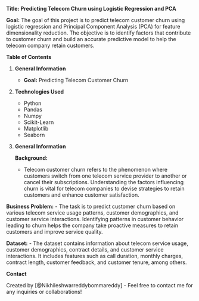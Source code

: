 **Title: Predicting Telecom Churn using Logistic Regression and PCA**

**Goal:**
The goal of this project is to predict telecom customer churn using logistic regression and Principal Component Analysis (PCA) for feature dimensionality reduction. The objective is to identify factors that contribute to customer churn and build an accurate predictive model to help the telecom company retain customers.

**Table of Contents**

1. **General Information**
    - **Goal:** Predicting Telecom Customer Churn

2. **Technologies Used**
    - Python
    - Pandas
    - Numpy
    - Scikit-Learn
    - Matplotlib
    - Seaborn

3. **General Information**

    **Background:**
    -    Telecom customer churn refers to the phenomenon where customers switch from one telecom service provider to another or cancel their subscriptions. Understanding the factors influencing churn is vital for telecom companies to devise strategies to retain customers and enhance customer satisfaction.

**Business Problem:**
    -   The task is to predict customer churn based on various telecom service usage patterns, customer demographics, and customer service interactions. Identifying patterns in customer behavior leading to churn helps the company take proactive measures to retain customers and improve service quality.

   **Dataset:**
    - The dataset contains information about telecom service usage, customer demographics, contract details, and customer service interactions. It includes features such as call duration, monthly charges, contract length, customer feedback, and customer tenure, among others.

**Contact**

Created by [@Nikhileshwarreddybommareddy] - Feel free to contact me for any inquiries or collaborations!
